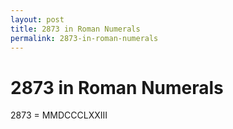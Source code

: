 ```yaml
---
layout: post
title: 2873 in Roman Numerals
permalink: 2873-in-roman-numerals
---
```


# 2873 in Roman Numerals

2873 = MMDCCCLXXIII
